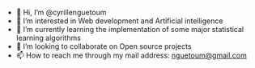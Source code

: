 - 👋 Hi, I’m @cyrillenguetoum
- 👀 I’m interested in Web development and Artificial intelligence
- 🌱 I’m currently learning the implementation of some major statistical learning algorithms
- 💞️ I’m looking to collaborate on Open source projects 
- 📫 How to reach me through my mail address: nguetoum@gmail.com

<!---
cyrillenguetoum/cyrillenguetoum is a ✨ special ✨ repository because its `README.md` (this file) appears on your GitHub profile.
You can click the Preview link to take a look at your changes.
--->
